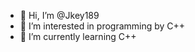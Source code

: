 - 👋 Hi, I’m @Jkey189
- 👀 I’m interested in programming by C++
- 🌱 I’m currently learning C++

<!---
Jkey189/Jkey189 is a ✨ special ✨ repository because its `README.md` (this file) appears on your GitHub profile.
You can click the Preview link to take a look at your changes.
--->
